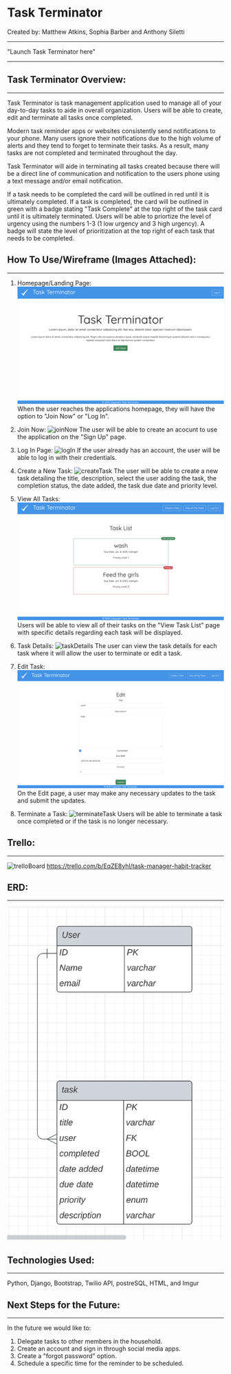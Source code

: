 # Task Terminator
Created by: Matthew Atkins, Sophia Barber and Anthony Siletti
- - -
"Launch Task Terminator here"

- - -
## Task Terminator Overview:
- - -
Task Terminator is task management application used to manage all of your day-to-day tasks to aide in overall organization. Users will be able to create, edit and terminate all tasks once completed. 

Modern task reminder apps or websites consistently send notifications to your phone. Many users ignore their notifications due to the high volume of alerts and they tend to forget to terminate their tasks. As a result, many tasks are not completed and terminated throughout the day. 

Task Terminator will aide in terminating all tasks created because there will be a direct line of communication and notification to the users phone using a text message and/or email notification. 

If a task needs to be completed the card will be outlined in red until it is ultimately completed. If a task is completed, the card will be outlined in green with a badge stating "Task Complete" at the top right of the task card until it is ultimately terminated. Users will be able to priortize the level of urgency using the numbers 1-3 (1 low urgency and 3 high urgency). A badge will state the level of prioritization at the top right of each task that needs to be completed. 




## How To Use/Wireframe (Images Attached):
- - -
1. Homepage/Landing Page:
   ![homePage](main_app/static/homePage.png)
   When the user reaches the applications homepage, they will have the option to "Join Now" or "Log In".
  

2. Join Now:
   ![joinNow](main_app/static/css/joinNow.png)
    The user will be able to create an acocunt to use the application on the "Sign Up" page. 
   

3. Log In Page:
    ![logIn](main_app/static/css/logIn.png)
    If the user already has an account, the user will be able to log in with their credentials. 
    

4. Create a New Task:
   ![createTask](main_app/static/css/createTask.png)
   The user will be able to create a new task detailing the title, description, select the user adding the task, the completion status, the date added, the task due date and priority level. 

5. View All Tasks:
    ![viewTasks](main_app/static/viewAllTasks.png)
    Users will be able to view all of their tasks on the "View Task List" page with specific details regarding each task will be displayed.  

6. Task Details:
   ![taskDetails](main_app/static/css/taskDetails.png)
   The user can view the task details for each task where it will allow the user to terminate or edit a task. 
  

7. Edit Task:
   ![editTask](main_app/static/editTask.png)
   On the Edit page, a user may make any necessary updates to the task and submit the updates. 
  
8. Terminate a Task:
![terminateTask](main_app/static/css/terminateTask.png)
 Users will be able to terminate a task once completed or if the task is no longer necessary. 



## Trello:
- - -
![trelloBoard](main_app/static/trello.png)
https://trello.com/b/EqZE8yhl/task-manager-habit-tracker

## ERD:
- - -
![erdPic](main_app/static/ERD.png)

##  Technologies Used:
- - -
Python, Django, Bootstrap, Twilio API, postreSQL, HTML, and Imgur


##  Next Steps for the Future:
- - -
 In the future we would like to:
   1. Delegate tasks to other members in the household. 
   2. Create an account and sign in through social media apps. 
   3. Create a "forgot password" option. 
   4. Schedule a specific time for the reminder to be scheduled. 